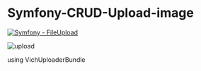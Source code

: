 # Symfony-CRUD-Upload-image 
[![Symfony - FileUpload](https://img.shields.io/badge/Symfony-FileUpload-2ea44f?logo=symfony)](https://symfony.com)

![upload](https://github.com/hesham0ahmed/Symfony-CRUD-Upload-image/assets/133360711/d0d313e0-21b9-4092-b697-0d90161b4250)

using VichUploaderBundle
